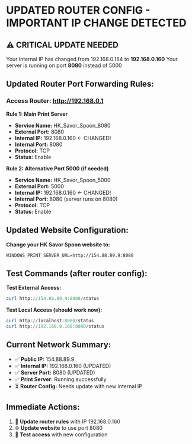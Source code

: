# UPDATED ROUTER CONFIG - IMPORTANT IP CHANGE DETECTED

## ⚠️ CRITICAL UPDATE NEEDED

Your internal IP has changed from 192.168.0.184 to **192.168.0.160**
Your server is running on port **8080** instead of 5000

## Updated Router Port Forwarding Rules:

### Access Router: http://192.168.0.1

**Rule 1: Main Print Server**
- **Service Name:** HK_Savor_Spoon_8080
- **External Port:** 8080
- **Internal IP:** 192.168.0.160 ← CHANGED!
- **Internal Port:** 8080
- **Protocol:** TCP
- **Status:** Enable

**Rule 2: Alternative Port 5000 (if needed)**
- **Service Name:** HK_Savor_Spoon_5000
- **External Port:** 5000
- **Internal IP:** 192.168.0.160 ← CHANGED!
- **Internal Port:** 8080 (server runs on 8080)
- **Protocol:** TCP
- **Status:** Enable

## Updated Website Configuration:

**Change your HK Savor Spoon website to:**
```
WINDOWS_PRINT_SERVER_URL=http://154.88.89.9:8080
```

## Test Commands (after router config):

**Test External Access:**
```powershell
curl http://154.88.89.9:8080/status
```

**Test Local Access (should work now):**
```powershell
curl http://localhost:8080/status
curl http://192.168.0.160:8080/status
```

## Current Network Summary:
- ✅ **Public IP:** 154.88.89.9
- ✅ **Internal IP:** 192.168.0.160 (UPDATED)
- ✅ **Server Port:** 8080 (UPDATED)
- ✅ **Print Server:** Running successfully
- ⏳ **Router Config:** Needs update with new internal IP

## Immediate Actions:
1. 🔧 **Update router rules** with IP 192.168.0.160
2. 🌐 **Update website** to use port 8080
3. 🧪 **Test access** with new configuration
